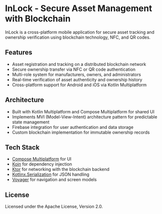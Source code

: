 # InLock - Secure Asset Management with Blockchain

InLock is a cross-platform mobile application for secure asset tracking and ownership verification using blockchain technology, NFC, and QR codes.

## Features

- Asset registration and tracking on a distributed blockchain network
- Secure ownership transfer via NFC or QR code authentication
- Multi-role system for manufacturers, owners, and administrators
- Real-time verification of asset authenticity and ownership history
- Cross-platform support for Android and iOS via Kotlin Multiplatform

## Architecture

- Built with Kotlin Multiplatform and Compose Multiplatform for shared UI
- Implements MVI (Model-View-Intent) architecture pattern for predictable state management
- Firebase integration for user authentication and data storage
- Custom blockchain implementation for immutable ownership records

## Tech Stack

- [Compose Multiplatform](https://www.jetbrains.com/lp/compose-multiplatform/) for UI
- [Koin](https://insert-koin.io/) for dependency injection
- [Ktor](https://ktor.io/) for networking with the blockchain backend
- [Kotlinx.Serialization](https://github.com/Kotlin/kotlinx.serialization) for JSON handling
- [Voyager](https://voyager.adriel.cafe/) for navigation and screen models

## License

Licensed under the Apache License, Version 2.0.
